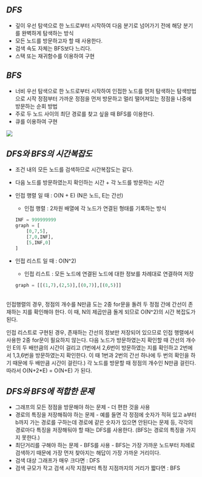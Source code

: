 ## *DFS*
- 깊이 우선 탐색으로 한 노드로부터 시작하여 다음 분기로 넘어가기 전에 해당 분기를 완벽하게 탐색하는 방식
- 모든 노드를 방문하고자 할 때 사용한다.
- 검색 속도 자체는 BFS보다 느리다.
- 스택 또는 재귀함수를 이용하여 구현

## *BFS*
- 너비 우선 탐색으로 한 노드로부터 시작하여 인접한 노드를 먼저 탐색하는 탐색방법으로 시작 정점부터 가까운 정점을 먼저 방문하고 멀리 떨어져있는 정점을 나중에 방문하는 순회 방법
- 주로 두 노드 사이의 최단 경로를 찾고 싶을 때 BFS를 이용한다.
- 큐를 이용하여 구현

**![](https://lh3.googleusercontent.com/V6HkmQE0wRfXN5u4xS0H-zVmcTGMfUvrBv_eNe4GyrQ9kkhtPEKScADtWYzc7cO9-d5TQwda80WOnYf6Zm4duPgQf1S2YsrusY7ImihgEgdBzbB5-r-k_3N_RO-xVK34hL28uDyO)**
## *DFS와 BFS의 시간복잡도*
- 조건 내의 모든 노드를 검색하므로 시간복잡도는 같다.
- 다음 노드를 방문하였는지 확인하는 시간 + 각 노드를 방문하는 시간
- 인접 행렬 일 때 : O(N + E) (N은 노드, E는 간선)

  - 인접 행렬 : 2차원 배열에 각 노드가 연결된 형태를 기록하는 방식

  ``` python
  INF = 999999999
  graph = [
      [0,7,5],
      [7,0,INF],
      [5,INF,0]
  ]
  ```

- 인접 리스트 일 때 : O(N^2)

  - 인접 리스트 : 모든 노드에 연결된 노드에 대한 정보를 차례대로 연결하여 저장

  ```python
  graph = [[(1,7),(2,5)],[(0,7)],[(0,5)]]
  ```

  
 <br>
 인접행렬의 경우, 정점의 개수를 N만큼 도는 2중 for문을 돌려 두 정점 간에 간선이 존재하는 지를 확인해야 한다. 이 때, N의 제곱만큼 돌게 되므로 O(N^2)의 시간 복잡도가 된다.
 
 인접 리스트로 구현된 경우, 존재하는 간선의 정보만 저장되어 있으므로 인접 행렬에서 사용한 2중 for문이 필요하지 않는다. 다음 노드가 방문하였는지 확인할 때 간선의 개수인 E의 두 배만큼의 시간이 걸리고 (1번에서 2,6번이 방문하였는 지를 확인하고 2번에서 1,3,6번을 방문하였는지 확인한다. 이 때 1번과 2번의 간선 하나에 두 번의 확인을 하기 때문에 두 배만큼 시간이 걸린다.) 각 노드를 방문할 때 정점의 개수인 N만큼 걸린다. 따라서 O(N+2*E) = O(N+E) 가 된다.

## *DFS와 BFS에 적합한 문제*
- 그래프의 모든 정점을 방문해야 하는 문제
		- 더 편한 것을 사용
- 경로의 특징을 저장해줘야 하는 문제
		- 예를 들면 각 정점에 숫자가 적혀 있고 a부터 b까지 가는 경로를 구하는데 경로에 같은 숫자가 있으면 안된다는 문제 등, 각각의 경로마다 특징을 저장해둬야 할 때는 DFS를 사용한다. (BFS는 경로의 특징을 가지지 못한다.)
- 최단거리를 구해야 하는 문제
		- BFS를 사용
		- BFS는 가장 가까운 노드부터 차례로 검색하기 때문에 가장 먼저 찾아지는 해답이 가장 가까운 거리이다.
- 검색 대상 그래프가 매우 크다면 : DFS
- 검색 규모가 작고 검색 시작 지점부터 특정 지점까지의 거리가 짧다면 : BFS
